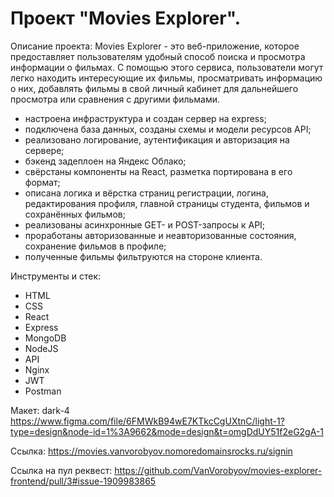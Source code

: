 # Проект "Movies Explorer".

Описание проекта: Movies Explorer - это веб-приложение, которое предоставляет пользователям удобный способ поиска и просмотра информации о фильмах. С помощью этого сервиса, пользователи могут легко находить интересующие их фильмы, просматривать информацию о них, добавлять фильмы в свой личный кабинет для дальнейшего просмотра или сравнения с другими фильмами.

- настроена инфраструктура и создан сервер на express;
- подключена база данных, созданы схемы и модели ресурсов API;
- реализовано логирование, аутентификация и авторизация на сервере;
- бэкенд задеплоен на Яндекс Облако;
- свёрстаны компоненты на React, разметка портирована в его формат;
- описана логика и вёрстка страниц регистрации, логина, редактирования профиля, главной страницы студента, фильмов и сохранённых фильмов;
- реализованы асинхронные GET- и POST-запросы к API;
- проработаны авторизованные и неавторизованные состояния, сохранение фильмов в профиле;
- полученные фильмы фильтруются на стороне клиента.

Инструменты и стек: 
- HTML 
- CSS 
- React 
- Express 
- MongoDB 
- NodeJS 
- API  
- Nginx 
- JWT 
- Postman

Макет: dark-4 
https://www.figma.com/file/6FMWkB94wE7KTkcCgUXtnC/light-1?type=design&node-id=1%3A9662&mode=design&t=omgDdUY51f2eG2gA-1

Ссылка: https://movies.vanvorobyov.nomoredomainsrocks.ru/signin

Ссылка на пул реквест: https://github.com/VanVorobyov/movies-explorer-frontend/pull/3#issue-1909983865
